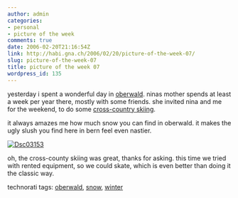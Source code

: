 ```yaml
---
author: admin
categories:
- personal
- picture of the week
comments: true
date: 2006-02-20T21:16:54Z
link: http://habi.gna.ch/2006/02/20/picture-of-the-week-07/
slug: picture-of-the-week-07
title: picture of the week 07
wordpress_id: 135
---
```


yesterday i spent a wonderful day in [oberwald](http://map.search.ch/oberwald-vs). ninas mother spends at least a week per year there, mostly with some friends. she invited nina and me for the weekend, to do some [cross-country skiing](http://koni-sport.ch/).
  
it always amazes me how much snow you can find in oberwald. it makes the ugly slush you find here in bern feel even nastier.



[![Dsc03153](http://habi.gna.ch/blog/images/DSC03153-tm.jpg)](http://habi.gna.ch/blog/images/DSC03153.jpg)



 
  
oh, the cross-county skiing was great, thanks for asking. this time we tried with rented equipment, so we could skate, which is even better than doing it the classic way.





technorati tags: [oberwald](http://www.technorati.com/tag/oberwald), [snow](http://www.technorati.com/tag/snow), [winter](http://www.technorati.com/tag/winter)
